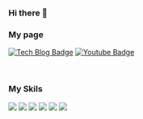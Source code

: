 ### Hi there 👋

### My page
[![Tech Blog Badge](http://img.shields.io/badge/-Tech%20blog-black?style=flat-square&logo=github&link=https://malwareanalysis.tistory.com/)](https://malwareanalysis.tistory.com/) 
[![Youtube Badge](https://img.shields.io/badge/Youtube-ff0000?style=flat-square&logo=youtube&link=https://www.youtube.com/channel/UC7ctp-Pbn6y3J1VwtCtsnOQ)](https://www.youtube.com/channel/UC7ctp-Pbn6y3J1VwtCtsnOQ)


<br>

### My Skils
<div>
  <img src="https://img.shields.io/badge/Kubernetes-326CE5?style=flat-square&logo=Kubernetes&logoColor=white"/>
  <img src="https://img.shields.io/badge/Docker-2496ED?style=flat-square&logo=Docker&logoColor=white"/>
  <img src="https://img.shields.io/badge/Aws-232F3E?style=flat-square&logo=Aws&logoColor=white"/>
  <img src="https://img.shields.io/badge/Springboot-6DB33F?style=flat-square&logo=Springboot&logoColor=white"/>  
  <img src="https://img.shields.io/badge/Jenkins-D24939?style=flat-square&logo=Jenkins&logoColor=black"/>
  <img src="https://img.shields.io/badge/Python-3776AB?style=flat-square&logo=Python&logoColor=white"/>
</div>

<!--
**choisungwook/choisungwook** is a ✨ _special_ ✨ repository because its `README.md` (this file) appears on your GitHub profile.

Here are some ideas to get you started:

- 🔭 I’m currently working on ...
- 🌱 I’m currently learning ...
- 👯 I’m looking to collaborate on ...
- 🤔 I’m looking for help with ...
- 💬 Ask me about ...
- 📫 How to reach me: ...
- 😄 Pronouns: ...
- ⚡ Fun fact: ...
-->

